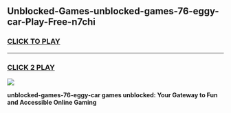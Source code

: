 
## Unblocked-Games-unblocked-games-76-eggy-car-Play-Free-n7chi
<h3>
<a href="https://premium76.site?title=unblocked-games-76-eggy-car&ref=18A">CLICK TO PLAY</a></h3>
<hr>

<h3>
<a href="https://premium76.site?title=unblocked-games-76-eggy-car&ref=18A">CLICK 2 PLAY</a>
  
</h3>

<a href="https://premium76.site?title=unblocked-games-76-eggy-car&ref=18A"><img src="https://clearcache.store/games.png"></a>


**unblocked-games-76-eggy-car games unblocked: Your Gateway to Fun and Accessible Online Gaming**
